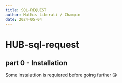 ```yaml
---
title: SQL-REQUEST
author: Mathis Liberati / Champin
date: 2024-05-04
---
```


# HUB-sql-request

## part 0 - Installation

Some instalattion is requiered before going further :kissing_heart:

